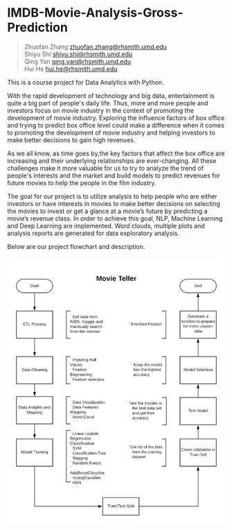 # IMDB-Movie-Analysis-Gross-Prediction
>Zhuofan Zhang zhuofan.zhang@rhsmith.umd.edu <br>
>Shiyu Shi shiyu.shi@rhsmith.umd.edu <br>
>Qing Yan qing.yan@rhsmith.umd.edu <br>
>Hui He hui.he@rhsmith.umd.edu <br>

This is a course project for Data Analytics with Python.

With the rapid development of technology and big data, entertainment is quite a big part of people's daily life. Thus, more and more people and investors focus on movie industry in the context of promoting the development of movie industry. Exploring the influence factors of box office and trying to predict box office level could make a difference when it comes to promoting the development of movie industry and helping investors to make better decisions to gain high revenues.

As we all know, as time goes by,the key factors that affect the box office are increasing and their underlying relationships are ever-changing. All these challenges make it more valuable for us to try to analyze the trend of people's interests and the market and build models to predict revenues for future movies to help the people in the film industry.

The goal for our project is to utilize analysis to help people who are either investors or have interests in movies to make better decisions on selecting the movies to invest or get a glance at a movie’s future by predicting a movie’s revenue class. In order to achieve this goal, NLP, Machine Learning and Deep Learning are implemented. Word clouds, multiple plots and analysis reports are generated for data exploratory analysis.

Below are our project flowchart and description.

![](image/Flowchart.png)
